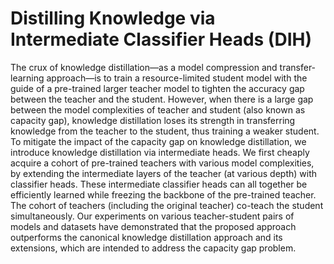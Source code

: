 # Distilling Knowledge via Intermediate Classifier Heads (DIH)
<p text-align: justify>
The crux of knowledge distillation—as a model
compression and transfer-learning approach—is
to train a resource-limited student model with
the guide of a pre-trained larger teacher model
to tighten the accuracy gap between the teacher
and the student. However, when there is a large
gap between the model complexities of teacher
and student (also known as capacity gap), knowledge
distillation loses its strength in transferring
knowledge from the teacher to the student, thus
training a weaker student. To mitigate the impact
of the capacity gap on knowledge distillation,
we introduce knowledge distillation via intermediate
heads. We first cheaply acquire a cohort
of pre-trained teachers with various model complexities,
by extending the intermediate layers
of the teacher (at various depth) with classifier
heads. These intermediate classifier heads can
all together be efficiently learned while freezing
the backbone of the pre-trained teacher. The cohort
of teachers (including the original teacher)
co-teach the student simultaneously. Our experiments
on various teacher-student pairs of models
and datasets have demonstrated that the proposed
approach outperforms the canonical knowledge
distillation approach and its extensions, which are
intended to address the capacity gap problem.
  </p>

